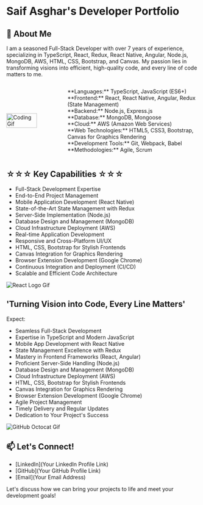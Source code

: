 # Saif Asghar's Developer Portfolio

## 🚀 About Me

I am a seasoned Full-Stack Developer with over 7 years of experience, specializing in TypeScript, React, Redux, React Native, Angular, Node.js, MongoDB, AWS, HTML, CSS, Bootstrap, and Canvas. My passion lies in transforming visions into efficient, high-quality code, and every line of code matters to me.

<div style="display: flex; align-items: center;">
  <img src="https://media.giphy.com/media/ZVik7pBtu9dNS/giphy.gif" alt="Coding Gif" width="50%">
  <p width="50%">
    **Languages:** TypeScript, JavaScript (ES6+)<br>
    **Frontend:** React, React Native, Angular, Redux (State Management)<br>
    **Backend:** Node.js, Express.js<br>
    **Database:** MongoDB, Mongoose<br>
    **Cloud:** AWS (Amazon Web Services)<br>
    **Web Technologies:** HTML5, CSS3, Bootstrap, Canvas for Graphics Rendering<br>
    **Development Tools:** Git, Webpack, Babel<br>
    **Methodologies:** Agile, Scrum
  </p>
</div>

## ☆☆☆ Key Capabilities ☆☆☆

- Full-Stack Development Expertise
- End-to-End Project Management
- Mobile Application Development (React Native)
- State-of-the-Art State Management with Redux
- Server-Side Implementation (Node.js)
- Database Design and Management (MongoDB)
- Cloud Infrastructure Deployment (AWS)
- Real-time Application Development
- Responsive and Cross-Platform UI/UX
- HTML, CSS, Bootstrap for Stylish Frontends
- Canvas Integration for Graphics Rendering
- Browser Extension Development (Google Chrome)
- Continuous Integration and Deployment (CI/CD)
- Scalable and Efficient Code Architecture

![React Logo Gif](https://media.giphy.com/media/eNAsjO55tPbgaor7ma/giphy.gif)

## 'Turning Vision into Code, Every Line Matters'

Expect:

- Seamless Full-Stack Development
- Expertise in TypeScript and Modern JavaScript
- Mobile App Development with React Native
- State Management Excellence with Redux
- Mastery in Frontend Frameworks (React, Angular)
- Proficient Server-Side Handling (Node.js)
- Database Design and Management (MongoDB)
- Cloud Infrastructure Deployment (AWS)
- HTML, CSS, Bootstrap for Stylish Frontends
- Canvas Integration for Graphics Rendering
- Browser Extension Development (Google Chrome)
- Agile Project Management
- Timely Delivery and Regular Updates
- Dedication to Your Project's Success

![GitHub Octocat Gif](https://media.giphy.com/media/KzJkzjggfGN5Py6nkT/giphy.gif)

## 📫 Let's Connect!

- [LinkedIn](Your LinkedIn Profile Link)
- [GitHub](Your GitHub Profile Link)
- [Email](Your Email Address)

Let's discuss how we can bring your projects to life and meet your development goals!
